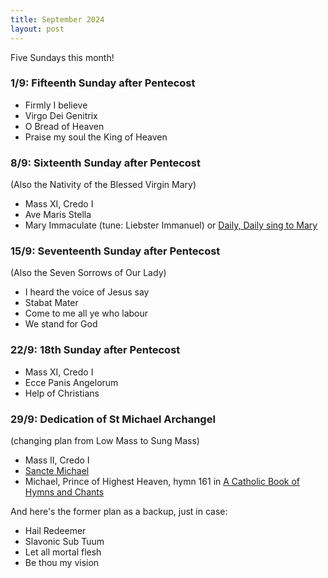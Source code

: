 ```yaml
---
title: September 2024
layout: post
---
```


Five Sundays this month!

### 1/9: Fifteenth Sunday after Pentecost

* Firmly I believe
* Virgo Dei Genitrix
* O Bread of Heaven
* Praise my soul the King of Heaven

### 8/9: Sixteenth Sunday after Pentecost

(Also the Nativity of the Blessed Virgin Mary)

* Mass XI, Credo I
* Ave Maris Stella
* Mary Immaculate (tune: Liebster Immanuel) or [Daily, Daily sing to Mary](/pdf/hymns/DailyDaily-omni.pdf)


### 15/9: Seventeenth Sunday after Pentecost

(Also the Seven Sorrows of Our Lady)

* I heard the voice of Jesus say
* Stabat Mater
* Come to me all ye who labour
* We stand for God

### 22/9: 18th Sunday after Pentecost

* Mass XI, Credo I
* Ecce Panis Angelorum
* Help of Christians

### 29/9: Dedication of St Michael Archangel

(changing plan from Low Mass to Sung Mass)

* Mass II, Credo I
* [Sancte Michael](https://gregobase.selapa.net/chant.php?id=7555)
* Michael, Prince of Highest Heaven, hymn 161 in [A Catholic Book of Hymns and Chants](https://sacredmusiclibrary.com/hymnal)

And here's the former plan as a backup, just in case:

* Hail Redeemer
* Slavonic Sub Tuum
* Let all mortal flesh
* Be thou my vision


